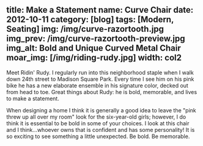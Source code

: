 title: Make a Statement
name: Curve Chair
date: 2012-10-11
category: [blog]
tags: [Modern, Seating]
img: /img/curve-razortooth.jpg
img_prev: /img/curve-razortooth-preview.jpg
img_alt: Bold and Unique Curved Metal Chair
moar_img: [/img/riding-rudy.jpg]
width: col2
---
Meet Ridin' Rudy.  I regularly run into this neighborhood staple when I walk down 24th street to Madison Square Park.  Every time I see him on his pink bike he has a new elaborate ensemble in his signature color, <span class="standout">decked out</span> from head to toe.  Great things about Rudy:  he is bold, memorable, and lives to make a statement.  

When designing a home I think it is generally a good idea to leave the "pink threw up all over my room" look for the six-year-old girls; however, I do think it is essential to be bold in some of your choices.   I look at this chair and I think...whoever owns that is confident and <span class="standout">has some personality!</span>  It is so exciting to see something a little unexpected.  Be bold. Be memorable. 